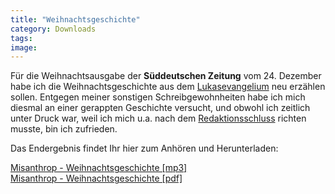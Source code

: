 ```yaml
---
title: "Weihnachtsgeschichte"
category: Downloads
tags: 
image: 
---
```


Für die Weihnachtsausgabe der **Süddeutschen Zeitung** vom 24. Dezember habe ich die Weihnachtsgeschichte aus dem [Lukasevangelium](http://www.adventzeit.com/geschichten/weihnachtsgeschichte-nach-lukas) neu erzählen sollen. Entgegen meiner sonstigen Schreibgewohnheiten habe ich mich diesmal an einer gerappten Geschichte versucht, und obwohl ich zeitlich unter Druck war, weil ich mich u.a. nach dem [Redaktionsschluss](http://www.misantropolis.de/2007/12/redaktionsschluss) richten musste, bin ich zufrieden.  
  
Das Endergebnis findet Ihr hier zum Anhören und Herunterladen:  
  
[Misanthrop - Weihnachtsgeschichte [mp3]](http://www.misantropolis.de/wp-content/uploads/2008/05/misanthrop_-_weihnachtsgeschichte.mp3)  
[Misanthrop - Weihnachtsgeschichte [pdf]](http://www.misantropolis.de/wp-content/uploads/2008/05/misanthrop_-_weihnachtsgeschichte.pdf)